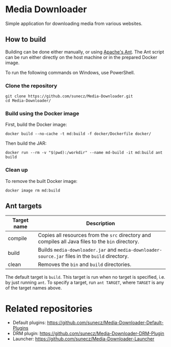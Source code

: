 # Media Downloader
Simple application for downloading media from various websites.

## How to build
Building can be done either manually, or using [Apache's Ant](https://ant.apache.org/).
The Ant script can be run either directly on the host machine or in the prepared Docker image.

To run the following commands on Windows, use PowerShell.

### Clone the repository
```shell
git clone https://github.com/sunecz/Media-Downloader.git
cd Media-Downloader/
```

### Build using the Docker image
First, build the Docker image:
```shell
docker build --no-cache -t md:build -f docker/Dockerfile docker/
```

Then build the JAR:
```shell
docker run --rm -v "$(pwd):/workdir" --name md-build -it md:build ant build
```

### Clean up

To remove the built Docker image:
```shell
docker image rm md:build
```

## Ant targets
| Target name | Description                                                                                       |
| ----------- | ------------------------------------------------------------------------------------------------- |
| compile     | Copies all resources from the `src` directory and compiles all Java files to the `bin` directory. |
| build       | Builds `media-downloader.jar` and `media-downloader-source.jar` files in the `build` directory.   |
| clean       | Removes the `bin` and `build` directories.                                                        |

The default target is `build`. This target is run when no target is specified, i.e. by just running `ant`.
To specify a target, run `ant TARGET`, where `TARGET` is any of the target names above.

# Related repositories
- Default plugins: https://github.com/sunecz/Media-Downloader-Default-Plugins
- DRM plugin: https://github.com/sunecz/Media-Downloader-DRM-Plugin
- Launcher: https://github.com/sunecz/Media-Downloader-Launcher
